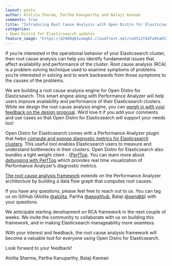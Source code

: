 ```yaml
---
layout: posts
author: Alolita Sharma, Partha Kanuparthy and Balaji Kannan
comments: true
title: "Introducing Root Cause Analysis with Open Distro for Elasticsearch"
categories:
- Open Distro for Elasticsearch updates
feature_image: "https://d2908q01vomqb2.cloudfront.net/ca3512f4dfa95a03169c5a670a4c91a19b3077b4/2019/03/26/open_disto-elasticsearch-logo-800x400.jpg"
---
```

If you’re interested in the operational behavior of your Elasticsearch cluster, then root cause analysis can help you identify fundamental issues that affect availability and performance of the cluster. Root cause analysis (RCA) is a problem solving technique used to examine symptoms of problems you’re interested in solving and to work backwards from those symptoms to the causes of the problems.

We are building a root cause analysis engine for Open Distro for Elasticsearch. This smart engine along with Performance Analyzer will help users improve availability and performance of their Elasticsearch clusters. While we design the root cause analysis engine, you can [weigh in with your feedback on the design proposal](https://github.com/opendistro-for-elasticsearch/performance-analyzer/blob/master/rca/rfc-rca.pdf). We’d love it if you add your comments and use cases so that Open Distro for Elasticsearch will support your needs too!

Open Distro for Elasticsearch comes with a Performance Analyzer plugin that helps [compute and expose diagnostic metrics for Elasticsearch clusters](https://opendistro.github.io/for-elasticsearch/blog/open%20distro%20for%20elasticsearch%20updates/2019/05/Store-Open-Distro-for-Elasticsearch-s-Performance-Analyzer-Output-in-Elasticsearch/). This useful tool enables Elasticsearch users to measure and understand bottlenecks in their clusters. Open Distro for Elasticsearch also bundles a light weight client - [[PerfTop](https://github.com/opendistro-for-elasticsearch/perftop). You can learn more about [debugging with PerfTop](https://opendistro.github.io/for-elasticsearch/blog/open%20distro%20for%20elasticsearch%20updates/2019/04/Lightweight-Debugging-with-Performance-Analyzer-and-PerfTop-in-Open-Distro-for-Elasticsearch/) which provides real time visualization of Performance Analyzer’s diagnostic metrics.

[The root cause analysis framework](https://github.com/opendistro-for-elasticsearch/performance-analyzer/blob/master/rca/rfc-rca.pdf) extends on the Performance Analyzer architecture by building a data flow graph that computes root causes.

If you have any questions, please feel free to reach out to us. You can tag us on GitHub (Alolita [@alolita](https://github.com/alolita), Partha [@aesgithub](https://github.com/aesgithub), Balaji [@sendkb](https://github.com/sendkb)) with your questions.

We anticipate starting development on RCA framework in the next couple of weeks. We invite the community to collaborate with us on building this framework, and in making Elasticsearch manageability more seamless.

With your interest and feedback, the root cause analysis framework will become a valuable tool for everyone using Open Distro for Elasticsearch.

Look forward to your feedback!

Alolita Sharma, Partha Kanuparthy, Balaji Kannan
